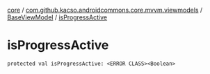 [core](../../index.md) / [com.github.kacso.androidcommons.core.mvvm.viewmodels](../index.md) / [BaseViewModel](index.md) / [isProgressActive](.)

# isProgressActive

`protected val isProgressActive: <ERROR CLASS><Boolean>`